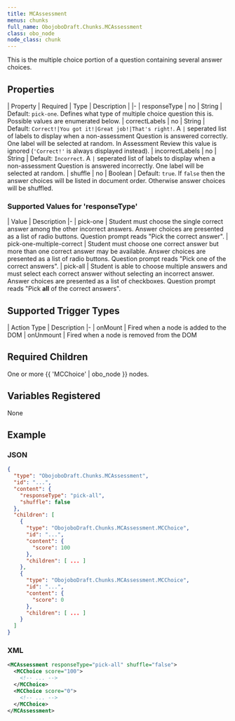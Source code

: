 ```yaml
---
title: MCAssessment
menus: chunks
full_name: ObojoboDraft.Chunks.MCAssessment
class: obo_node
node_class: chunk
---
```


This is the multiple choice portion of a question containing several answer choices.

## Properties

| Property | Required | Type | Description |
|-
| responseType | no | String | Default: `pick-one`. Defines what type of multiple choice question this is. Possible values are enumerated below.
| correctLabels | no | String | Default: `Correct!|You got it!|Great job!|That's right!`. A `|` seperated list of labels to display when a non-assessment Question is answered correctly. One label will be selected at random. In Assessment Review this value is ignored (`'Correct!'` is always displayed instead).
| incorrectLabels | no | String | Default: `Incorrect`. A `|` seperated list of labels to display when a non-assessment Question is answered incorrectly. One label will be selected at random.
| shuffle | no | Boolean | Default: `true`. If `false` then the answer choices will be listed in document order. Otherwise answer choices will be shuffled.

### Supported Values for 'responseType'

| Value | Description
|-
| pick-one | Student must choose the single correct answer among the other incorrect answers. Answer choices are presented as a list of radio buttons. Question prompt reads "Pick the correct answer".
| pick-one-multiple-correct | Student must choose one correct answer but more than one correct answer may be available. Answer choices are presented as a list of radio buttons. Question prompt reads "Pick one of the correct answers".
| pick-all | Student is able to choose multiple answers and must select each correct answer without selecting an incorrect answer. Answer choices are presented as a list of checkboxes. Question prompt reads "Pick **all** of the correct answers".

## Supported Trigger Types

| Action Type | Description
|-
| onMount | Fired when a node is added to the DOM
| onUnmount | Fired when a node is removed from the DOM

## Required Children

One or more {{ 'MCChoice' | obo_node }} nodes.

## Variables Registered

None

## Example

### JSON

```json
{
  "type": "ObojoboDraft.Chunks.MCAssessment",
  "id": "...",
  "content": {
    "responseType": "pick-all",
    "shuffle": false
  },
  "children": [
    {
      "type": "ObojoboDraft.Chunks.MCAssessment.MCChoice",
      "id": "...",
      "content": {
        "score": 100
      },
      "children": [ ... ]
    },
    {
      "type": "ObojoboDraft.Chunks.MCAssessment.MCChoice",
      "id": "...",
      "content": {
        "score": 0
      },
      "children": [ ... ]
    }
  ]
}
```

### XML

```xml
<MCAssessment responseType="pick-all" shuffle="false">
  <MCChoice score="100">
    <!-- ... -->
  </MCChoice>
  <MCChoice score="0">
    <!-- ... -->
  </MCChoice>
</MCAssessment>
```
